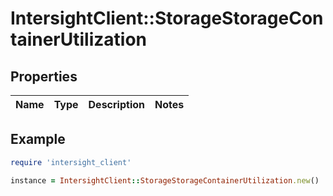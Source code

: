 # IntersightClient::StorageStorageContainerUtilization

## Properties

| Name | Type | Description | Notes |
| ---- | ---- | ----------- | ----- |

## Example

```ruby
require 'intersight_client'

instance = IntersightClient::StorageStorageContainerUtilization.new()
```

